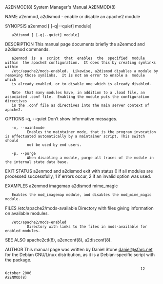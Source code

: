 A2ENMOD(8)                                                    System Manager's Manual                                                   A2ENMOD(8)

NAME
       a2enmod, a2dismod - enable or disable an apache2 module

SYNOPSIS
       a2enmod [ [-q|--quiet] module]

       a2dismod [ [-q|--quiet] module]

DESCRIPTION
       This manual page documents briefly the a2enmod and a2dismod commands.

       a2enmod  is  a  script  that  enables  the  specified  module  within  the apache2 configuration.  It does this by creating symlinks within
       /etc/apache2/mods-enabled.  Likewise, a2dismod disables a module by removing those symlinks.  It is not an error to enable a  module  which
       is already enabled, or to disable one which is already disabled.

       Note  that many modules have, in addition to a .load file, an associated .conf file.  Enabling the module puts the configuration directives
       in the .conf file as directives into the main server context of apache2.

OPTIONS
       -q, --quiet
              Don't show informative messages.

       -m, --maintmode
              Enables the maintainer mode, that is the program invocation is effectuated automatically by a maintainer script. This switch  should
              not be used by end users.

       -p, --purge
              When disabling a module, purge all traces of the module in the internal state data base.

EXIT STATUS
       a2enmod and a2dismod exit with status 0 if all modules are processed successfully, 1 if errors occur, 2 if an invalid option was used.

EXAMPLES
              a2enmod imagemap
              a2dismod mime_magic

       Enables the mod_imagemap module, and disables the mod_mime_magic module.

FILES
       /etc/apache2/mods-available
              Directory with files giving information on available modules.

       /etc/apache2/mods-enabled
              Directory with links to the files in mods-available for enabled modules.

SEE ALSO
       apache2ctl(8), a2enconf(8), a2disconf(8).

AUTHOR
       This  manual  page  was written by Daniel Stone <daniel@sfarc.net> for the Debian GNU/Linux distribution, as it is a Debian-specific script
       with the package.

                                                                  12 October 2006                                                       A2ENMOD(8)
